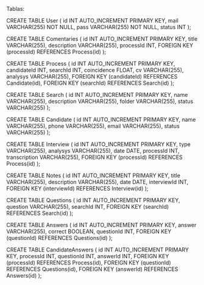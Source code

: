 Tablas:

CREATE TABLE User (
    id INT AUTO_INCREMENT PRIMARY KEY,
    mail VARCHAR(255) NOT NULL,
    pass VARCHAR(255) NOT NULL,
    status INT
);

CREATE TABLE Comentaries (
    id INT AUTO_INCREMENT PRIMARY KEY,
    title VARCHAR(255),
    description VARCHAR(255),
    processId INT,
    FOREIGN KEY (processId) REFERENCES Process(id)
);

CREATE TABLE Process (
    id INT AUTO_INCREMENT PRIMARY KEY,
    candidateId INT,
    searchId INT,
    coincidence FLOAT,
    cv VARCHAR(255),
    analysys VARCHAR(255),
    FOREIGN KEY (candidateId) REFERENCES Candidate(id),
    FOREIGN KEY (searchId) REFERENCES Search(id)
);

CREATE TABLE Search (
    id INT AUTO_INCREMENT PRIMARY KEY,
    name VARCHAR(255),
    description VARCHAR(255),
    folder VARCHAR(255),
    status VARCHAR(255)
);

CREATE TABLE Candidate (
    id INT AUTO_INCREMENT PRIMARY KEY,
    name VARCHAR(255),
    phone VARCHAR(255),
    email VARCHAR(255),
    status VARCHAR(255)
);

CREATE TABLE Interview (
    id INT AUTO_INCREMENT PRIMARY KEY,
    type VARCHAR(255),
    analysys VARCHAR(255),
    date DATE,
    processId INT,
    transcription VARCHAR(255),
    FOREIGN KEY (processId) REFERENCES Process(id)
);

CREATE TABLE Notes (
    id INT AUTO_INCREMENT PRIMARY KEY,
    title VARCHAR(255),
    description VARCHAR(255),
    date DATE,
    interviewId INT,
    FOREIGN KEY (interviewId) REFERENCES Interview(id)
);

CREATE TABLE Questions (
    id INT AUTO_INCREMENT PRIMARY KEY,
    question VARCHAR(255),
    searchId INT,
    FOREIGN KEY (searchId) REFERENCES Search(id)
);

CREATE TABLE Answers (
    id INT AUTO_INCREMENT PRIMARY KEY,
    answer VARCHAR(255),
    correct BOOLEAN,
    questionId INT,
    FOREIGN KEY (questionId) REFERENCES Questions(id)
);

CREATE TABLE CandidateAnswers (
    id INT AUTO_INCREMENT PRIMARY KEY,
    processId INT,
    questionId INT,
    answerId INT,
    FOREIGN KEY (processId) REFERENCES Process(id),
    FOREIGN KEY (questionId) REFERENCES Questions(id),
    FOREIGN KEY (answerId) REFERENCES Answers(id)
);
